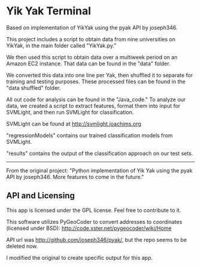 Yik Yak Terminal
==============

Based on implementation of YikYak using the pyak API by joseph346.

This project includes a script to obtain data from nine universities on YikYak, in the main folder called "YikYak.py."

We then used this script to obtain data over a multiweek period on an Amazon EC2 instance. That data can be found in the "data" folder.

We converted this data into one line per Yak, then shuffled it to separate for training and testing purposes. These processed files can be found in the "data shuffled" folder.


All out code for analysis can be found in the "Java_code."
To analyze our data, we created a script to extract features, format them into input for SVMLight, and then run SVMLight for classification.

SVMLight can be found at http://svmlight.joachims.org

"regressionModels" contains our trained classification models from SVMLight. 

"results" contains the output of the classification approach on our test sets. 


--------------------------------------------------------------------------------------
From the original project: "Python implementation of Yik Yak using the pyak API by joseph346. More features to come in the future."
    		
## API and Licensing

This app is licensed under the GPL license. Feel free to contribute to it.

This software utilizes PyGeoCoder to convert addresses to coordinates (licensed under BSD): http://code.xster.net/pygeocoder/wiki/Home

API url was http://github.com/joseph346/pyak/, but the repo seems to be deleted now.

I modified the original to create specific output for this app.
